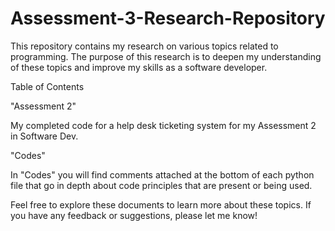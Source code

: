 # Assessment-3-Research-Repository

This repository contains my research on various topics related to programming. The purpose of this research is to deepen my understanding of these topics and improve my skills as a software developer.

Table of Contents

"Assessment 2"

My completed code for a help desk ticketing system for my Assessment 2 in Software Dev.

"Codes"

In "Codes" you will find comments attached at the bottom of each python file that go in depth about code principles that are present or being used.

Feel free to explore these documents to learn more about these topics. If you have any feedback or suggestions, please let me know!
